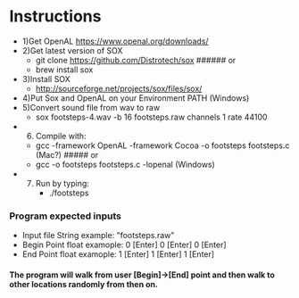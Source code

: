 # Instructions

- 1)Get OpenAL https://www.openal.org/downloads/
- 2)Get latest version of SOX
	- git clone https://github.com/Distrotech/sox
	        ###### or 
    - brew install sox 
- 3)Install SOX
  	- http://sourceforge.net/projects/sox/files/sox/
- 4)Put Sox and OpenAL on your Environment PATH (Windows)
- 5)Convert sound file from wav to raw 
	- sox footsteps-4.wav -b 16 footsteps.raw channels 1 rate 44100
- 6) Compile with:
	- gcc -framework OpenAL -framework Cocoa -o footsteps footsteps.c (Mac?) 
	        ##### or 
    - gcc -o footsteps footsteps.c -lopenal (Windows)
- 7) Run by typing:
    	- ./footsteps

### Program expected inputs 
- Input file String example: "footsteps.raw"
- Begin Point float examople: 0 [Enter] 0 [Enter] 0 [Enter] 
- End Point float examople: 1 [Enter] 1 [Enter] 1 [Enter] 

#### The program will walk from user [Begin]->[End] point and then walk to other locations randomly from then on.  
